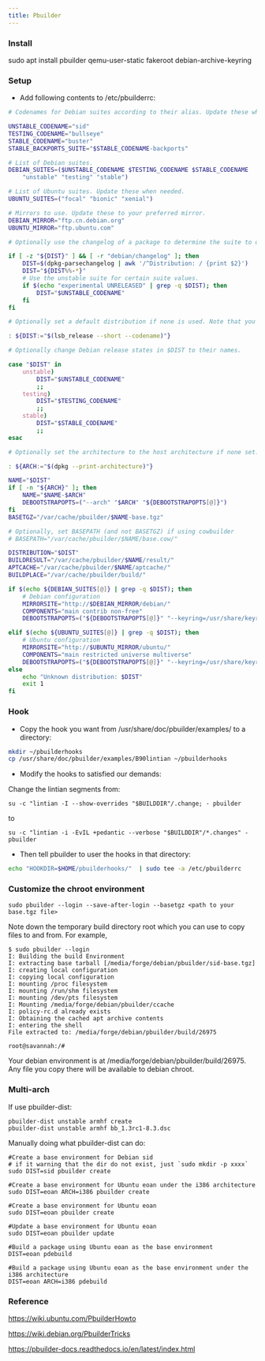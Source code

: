 ```yaml
---
title: Pbuilder
---
```


### Install

sudo apt install pbuilder qemu-user-static fakeroot debian-archive-keyring

### Setup

- Add following contents to /etc/pbuilderrc:

```bash
# Codenames for Debian suites according to their alias. Update these when needed.

UNSTABLE_CODENAME="sid"
TESTING_CODENAME="bullseye"
STABLE_CODENAME="buster"
STABLE_BACKPORTS_SUITE="$STABLE_CODENAME-backports"

# List of Debian suites.
DEBIAN_SUITES=($UNSTABLE_CODENAME $TESTING_CODENAME $STABLE_CODENAME
    "unstable" "testing" "stable")

# List of Ubuntu suites. Update these when needed.
UBUNTU_SUITES=("focal" "bionic" "xenial")

# Mirrors to use. Update these to your preferred mirror.
DEBIAN_MIRROR="ftp.cn.debian.org"
UBUNTU_MIRROR="ftp.ubuntu.com"

# Optionally use the changelog of a package to determine the suite to use if none set.

if [ -z "${DIST}" ] && [ -r "debian/changelog" ]; then
    DIST=$(dpkg-parsechangelog | awk '/^Distribution: / {print $2}')
    DIST="${DIST%%-*}"
    # Use the unstable suite for certain suite values.
    if $(echo "experimental UNRELEASED" | grep -q $DIST); then
        DIST="$UNSTABLE_CODENAME"
    fi
fi

# Optionally set a default distribution if none is used. Note that you can set your own default (i.e. ${DIST:="unstable"}).

: ${DIST:="$(lsb_release --short --codename)"}

# Optionally change Debian release states in $DIST to their names.

case "$DIST" in
    unstable)
        DIST="$UNSTABLE_CODENAME"
        ;;
    testing)
        DIST="$TESTING_CODENAME"
        ;;
    stable)
        DIST="$STABLE_CODENAME"
        ;;
esac

# Optionally set the architecture to the host architecture if none set. Note that you can set your own default (i.e. ${ARCH:="i386"}).

: ${ARCH:="$(dpkg --print-architecture)"}

NAME="$DIST"
if [ -n "${ARCH}" ]; then
    NAME="$NAME-$ARCH"
    DEBOOTSTRAPOPTS=("--arch" "$ARCH" "${DEBOOTSTRAPOPTS[@]}")
fi
BASETGZ="/var/cache/pbuilder/$NAME-base.tgz"

# Optionally, set BASEPATH (and not BASETGZ) if using cowbuilder
# BASEPATH="/var/cache/pbuilder/$NAME/base.cow/"

DISTRIBUTION="$DIST"
BUILDRESULT="/var/cache/pbuilder/$NAME/result/"
APTCACHE="/var/cache/pbuilder/$NAME/aptcache/"
BUILDPLACE="/var/cache/pbuilder/build/"

if $(echo ${DEBIAN_SUITES[@]} | grep -q $DIST); then
    # Debian configuration
    MIRRORSITE="http://$DEBIAN_MIRROR/debian/"
    COMPONENTS="main contrib non-free"
    DEBOOTSTRAPOPTS=("${DEBOOTSTRAPOPTS[@]}" "--keyring=/usr/share/keyrings/debian-archive-keyring.gpg")

elif $(echo ${UBUNTU_SUITES[@]} | grep -q $DIST); then
    # Ubuntu configuration
    MIRRORSITE="http://$UBUNTU_MIRROR/ubuntu/"
    COMPONENTS="main restricted universe multiverse"
    DEBOOTSTRAPOPTS=("${DEBOOTSTRAPOPTS[@]}" "--keyring=/usr/share/keyrings/ubuntu-archive-keyring.gpg")
else
    echo "Unknown distribution: $DIST"
    exit 1
fi
```



### Hook

- Copy the hook you want from /usr/share/doc/pbuilder/examples/ to a directory:

```bash
mkdir ~/pbuilderhooks
cp /usr/share/doc/pbuilder/examples/B90lintian ~/pbuilderhooks
```

- Modify the hooks to satisfied our demands:

Change the lintian segments from:

`su -c "lintian -I --show-overrides "$BUILDDIR"/.change; - pbuilder`

to

`su -c "lintian -i -EvIL +pedantic --verbose "$BUILDDIR"/*.changes" - pbuilder`

- Then tell pbuilder to user the hooks in that directory:

```bash
echo "HOOKDIR=$HOME/pbuilderhooks/"  | sudo tee -a /etc/pbuilderrc
```



### Customize the chroot environment

```
sudo pbuilder --login --save-after-login --basetgz <path to your base.tgz file>
```

 

Note down the temporary build directory root which you can use to copy files to and from. For example,  

```
$ sudo pbuilder --login
I: Building the build Environment
I: extracting base tarball [/media/forge/debian/pbuilder/sid-base.tgz]
I: creating local configuration
I: copying local configuration
I: mounting /proc filesystem
I: mounting /run/shm filesystem
I: mounting /dev/pts filesystem
I: Mounting /media/forge/debian/pbuilder/ccache
I: policy-rc.d already exists
I: Obtaining the cached apt archive contents
I: entering the shell
File extracted to: /media/forge/debian/pbuilder/build/26975

root@savannah:/# 
```

Your  debian environment is at /media/forge/debian/pbuilder/build/26975. Any  file you copy there will be available to debian chroot.  



### Multi-arch

If use pbuilder-dist:

```shell
pbuilder-dist unstable armhf create
pbuilder-dist unstable armhf bb_1.3rc1-8.3.dsc
```

Manually doing what pbuilder-dist can do:

```shell
#Create a base environment for Debian sid
# if it warning that the dir do not exist, just `sudo mkdir -p xxxx`
sudo DIST=sid pbuilder create

#Create a base environment for Ubuntu eoan under the i386 architecture
sudo DIST=eoan ARCH=i386 pbuilder create

#Create a base environment for Ubuntu eoan
sudo DIST=eoan pbuilder create

#Update a base environment for Ubuntu eoan
sudo DIST=eoan pbuilder update

#Build a package using Ubuntu eoan as the base environment
DIST=eoan pdebuild

#Build a package using Ubuntu eoan as the base environment under the i386 architecture
DIST=eoan ARCH=i386 pdebuild
```



### Reference

https://wiki.ubuntu.com/PbuilderHowto

https://wiki.debian.org/PbuilderTricks

https://pbuilder-docs.readthedocs.io/en/latest/index.html
